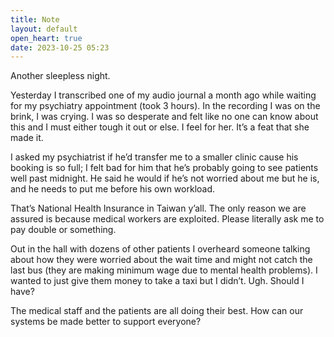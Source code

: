 ```yaml
---
title: Note
layout: default
open_heart: true
date: 2023-10-25 05:23
---
```


Another sleepless night.

Yesterday  I transcribed one of my audio journal a month ago while waiting for my psychiatry appointment (took 3 hours). In the recording I was on the brink, I was crying. I was so desperate and felt like no one can know about this and I must either tough it out or else. I feel for her. It’s a feat that she made it.

I asked my psychiatrist if he’d transfer me to a smaller clinic cause his booking is so full; I felt bad for him that he’s probably going to see patients well past midnight. He said he would if he’s not worried about me but he is, and he needs to put me before his own workload. 

That’s National Health Insurance in Taiwan y’all. The only reason we are assured is because medical workers are exploited. Please literally ask me to pay double or something. 

Out in the hall with dozens of other patients I overheard someone talking about how they were worried about the wait time and might not catch the last bus (they are making minimum wage due to mental health problems). I wanted to just give them money to take a taxi but I didn’t. Ugh. Should I have? 

The medical staff and the patients are all doing their best. How can our systems be made better to support everyone?
